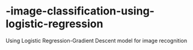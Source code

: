 # -image-classification-using-logistic-regression
Using Logistic Regression-Gradient Descent model for image recognition
